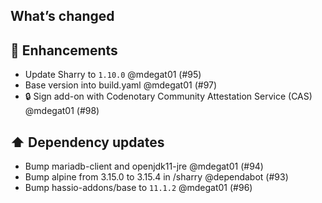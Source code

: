 ## What’s changed

## 🚀 Enhancements

- Update Sharry to `1.10.0` @mdegat01 (#95)
- Base version into build.yaml @mdegat01 (#97)
-  🔒 Sign add-on with Codenotary Community Attestation Service (CAS) @mdegat01 (#98)

## ⬆️ Dependency updates

- Bump mariadb-client and openjdk11-jre @mdegat01 (#94)
- Bump alpine from 3.15.0 to 3.15.4 in /sharry @dependabot (#93)
- Bump hassio-addons/base to `11.1.2` @mdegat01 (#96)
